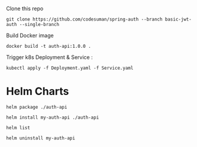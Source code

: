 Clone this repo 

```
git clone https://github.com/codesuman/spring-auth --branch basic-jwt-auth --single-branch
```

Build Docker image

```
docker build -t auth-api:1.0.0 .
```

Trigger k8s Deployment & Service :

```
kubectl apply -f Deployment.yaml -f Service.yaml
```


# Helm Charts

```
helm package ./auth-api
```

```
helm install my-auth-api ./auth-api
```

```
helm list
```

```
helm uninstall my-auth-api
```